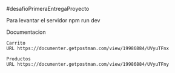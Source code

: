 #desafioPrimeraEntregaProyecto

Para levantar el servidor
    npm run dev 
    
Documentacion 
    
    Carrito
    URL https://documenter.getpostman.com/view/19986884/UVyuTFnx  
    
    Productos
    URL https://documenter.getpostman.com/view/19986884/UVyuTFny
    
